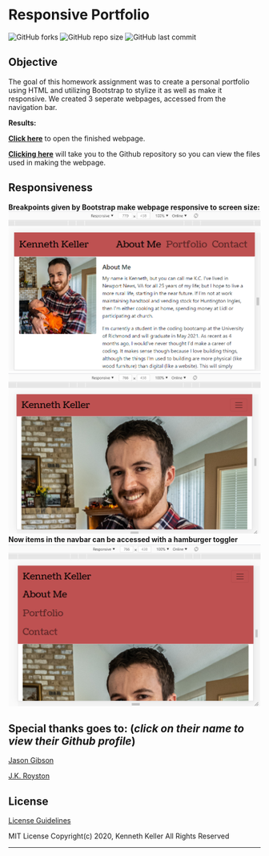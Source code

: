# Responsive Portfolio

![GitHub forks](https://img.shields.io/github/forks/kenkanifffromct/Responsive-Portfolio?style=social)
![GitHub repo size](https://img.shields.io/github/repo-size/kenkanifffromct/Responsive-Portfolio)
![GitHub last commit](https://img.shields.io/github/last-commit/kenkanifffromct/Responsive-Portfolio)

## Objective

The goal of this homework assignment was to create a personal portfolio using HTML and utilizing Bootstrap to stylize it as well as make it responsive. We created 3 seperate webpages, accessed from the navigation bar. 



 **Results:**

[**Click here**](https://kenkanifffromct.github.io/Responsive-Portfolio/) to open the finished webpage.

[**Clicking here**](https://github.com/kenkanifffromct/Responsive-Portfolio) will take you to the Github repository so you can view the files used in making the webpage.




## Responsiveness

**Breakpoints given by Bootstrap make webpage responsive to screen size:**
![Navbar Pictured Example](Images/Screenshot(40).png)
![Navbar Pictured Example](Images/Screenshot(41).png)
**Now items in the navbar can be accessed with a hamburger toggler**
![Navbar Pictured Example](Images/Screenshot(42).png)



## Special thanks goes to: (*click on their name to view their Github profile*)


[Jason Gibson](https://github.com/jgibsone4)

[J.K. Royston](https://github.com/jxhnkndl)


## License


[License Guidelines](/License.txt)

MIT License
Copyright(c) 2020, Kenneth Keller
All Rights Reserved

---
